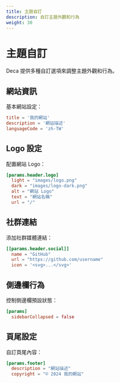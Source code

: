```yaml
---
title: 主題自訂
description: 自訂主題外觀和行為
weight: 30
---
```


# 主題自訂

Deca 提供多種自訂選項來調整主題外觀和行為。

## 網站資訊

基本網站設定：

```toml
title = '我的網站'
description = '網站描述'
languageCode = 'zh-TW'
```

## Logo 設定

配置網站 Logo：

```toml
[params.header.logo]
  light = "images/logo.png"
  dark = "images/logo-dark.png"
  alt = "網站 Logo"
  text = "網站名稱"
  url = "/"
```

## 社群連結

添加社群媒體連結：

```toml
[[params.header.social]]
  name = "GitHub"
  url = "https://github.com/username"
  icon = '<svg>...</svg>'
```

## 側邊欄行為

控制側邊欄預設狀態：

```toml
[params]
  sidebarCollapsed = false
```

## 頁尾設定

自訂頁尾內容：

```toml
[params.footer]
  description = "網站描述"
  copyright = "© 2024 我的網站"
```